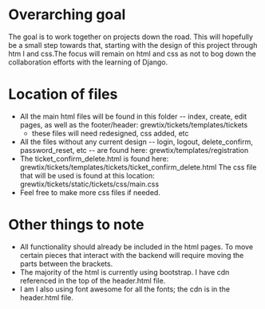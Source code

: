 Overarching goal
================
The goal is to work together on projects down the road. This will hopefully be a small step towards that, starting with the design of this project through htm l and css.The focus will remain on html and css as not to bog down the collaboration efforts with the learning of Django.

Location of files
================
 * All the main html files will be found in this folder -- index, create, edit pages, as well as the footer/header: grewtix/tickets/templates/tickets
    * these files will need redesigned, css added, etc
 * All the files without any current design -- login, logout, delete_confirm, password_reset, etc -- are found here: grewtix/templates/registration
 * The ticket_confirm_delete.html is found here: grewtix/tickets/templates/tickets/ticket_confirm_delete.html
The css file that will be used is found at this location: grewtix/tickets/static/tickets/css/main.css
 * Feel free to make more css files if needed.

Other things to note
================
 * All functionality should already be included in the html pages. To move certain pieces that interact with the backend
  will require moving the parts between the brackets.
 * The majority of the html is currently using bootstrap. I have cdn referenced in the top of the header.html file.
 * I am I also using font awesome for all the fonts; the cdn is in the header.html file.

